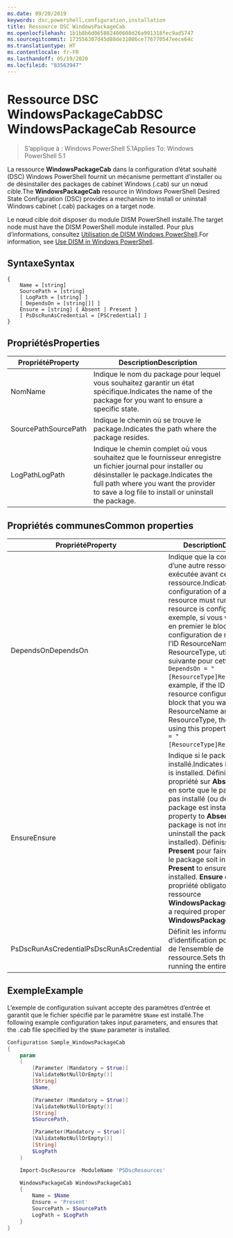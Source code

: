 ```yaml
---
ms.date: 09/20/2019
keywords: dsc,powershell,configuration,installation
title: Ressource DSC WindowsPackageCab
ms.openlocfilehash: 1b1b8b6d065882400608d26a991318fec9ad5747
ms.sourcegitcommit: 173556307d45d88de31086ce776770547eece64c
ms.translationtype: HT
ms.contentlocale: fr-FR
ms.lasthandoff: 05/19/2020
ms.locfileid: "83563947"
---
```

# <a name="dsc-windowspackagecab-resource"></a><span data-ttu-id="6a882-103">Ressource DSC WindowsPackageCab</span><span class="sxs-lookup"><span data-stu-id="6a882-103">DSC WindowsPackageCab Resource</span></span>

> <span data-ttu-id="6a882-104">S’applique à : Windows PowerShell 5.1</span><span class="sxs-lookup"><span data-stu-id="6a882-104">Applies To: Windows PowerShell 5.1</span></span>

<span data-ttu-id="6a882-105">La ressource **WindowsPackageCab** dans la configuration d’état souhaité (DSC) Windows PowerShell fournit un mécanisme permettant d’installer ou de désinstaller des packages de cabinet Windows (.cab) sur un nœud cible.</span><span class="sxs-lookup"><span data-stu-id="6a882-105">The **WindowsPackageCab** resource in Windows PowerShell Desired State Configuration (DSC) provides a mechanism to install or uninstall Windows cabinet (.cab) packages on a target node.</span></span>

<span data-ttu-id="6a882-106">Le nœud cible doit disposer du module DISM PowerShell installé.</span><span class="sxs-lookup"><span data-stu-id="6a882-106">The target node must have the DISM PowerShell module installed.</span></span> <span data-ttu-id="6a882-107">Pour plus d’informations, consultez [Utilisation de DISM Windows PowerShell](/windows-hardware/manufacture/desktop/use-dism-in-windows-powershell-s14).</span><span class="sxs-lookup"><span data-stu-id="6a882-107">For information, see [Use DISM in Windows PowerShell](/windows-hardware/manufacture/desktop/use-dism-in-windows-powershell-s14).</span></span>

## <a name="syntax"></a><span data-ttu-id="6a882-108">Syntaxe</span><span class="sxs-lookup"><span data-stu-id="6a882-108">Syntax</span></span>

```Syntax
{
    Name = [string]
    SourcePath = [string]
    [ LogPath = [string] ]
    [ DependsOn = [string[]] ]
    Ensure = [string] { Absent | Present }
    [ PsDscRunAsCredential = [PSCredential] ]
}
```

## <a name="properties"></a><span data-ttu-id="6a882-109">Propriétés</span><span class="sxs-lookup"><span data-stu-id="6a882-109">Properties</span></span>

|<span data-ttu-id="6a882-110">Propriété</span><span class="sxs-lookup"><span data-stu-id="6a882-110">Property</span></span> |<span data-ttu-id="6a882-111">Description</span><span class="sxs-lookup"><span data-stu-id="6a882-111">Description</span></span> |
|---|---|
|<span data-ttu-id="6a882-112">Nom</span><span class="sxs-lookup"><span data-stu-id="6a882-112">Name</span></span> |<span data-ttu-id="6a882-113">Indique le nom du package pour lequel vous souhaitez garantir un état spécifique.</span><span class="sxs-lookup"><span data-stu-id="6a882-113">Indicates the name of the package for you want to ensure a specific state.</span></span> |
|<span data-ttu-id="6a882-114">SourcePath</span><span class="sxs-lookup"><span data-stu-id="6a882-114">SourcePath</span></span> |<span data-ttu-id="6a882-115">Indique le chemin où se trouve le package.</span><span class="sxs-lookup"><span data-stu-id="6a882-115">Indicates the path where the package resides.</span></span> |
|<span data-ttu-id="6a882-116">LogPath</span><span class="sxs-lookup"><span data-stu-id="6a882-116">LogPath</span></span> |<span data-ttu-id="6a882-117">Indique le chemin complet où vous souhaitez que le fournisseur enregistre un fichier journal pour installer ou désinstaller le package.</span><span class="sxs-lookup"><span data-stu-id="6a882-117">Indicates the full path where you want the provider to save a log file to install or uninstall the package.</span></span> |

## <a name="common-properties"></a><span data-ttu-id="6a882-118">Propriétés communes</span><span class="sxs-lookup"><span data-stu-id="6a882-118">Common properties</span></span>

|<span data-ttu-id="6a882-119">Propriété</span><span class="sxs-lookup"><span data-stu-id="6a882-119">Property</span></span> |<span data-ttu-id="6a882-120">Description</span><span class="sxs-lookup"><span data-stu-id="6a882-120">Description</span></span> |
|---|---|
|<span data-ttu-id="6a882-121">DependsOn</span><span class="sxs-lookup"><span data-stu-id="6a882-121">DependsOn</span></span> |<span data-ttu-id="6a882-122">Indique que la configuration d’une autre ressource doit être exécutée avant celle de cette ressource.</span><span class="sxs-lookup"><span data-stu-id="6a882-122">Indicates that the configuration of another resource must run before this resource is configured.</span></span> <span data-ttu-id="6a882-123">Par exemple, si vous voulez exécuter en premier le bloc de script de configuration de ressource ayant l’ID ResourceName et le type ResourceType, utilisez la syntaxe suivante pour cette propriété : `DependsOn = "[ResourceType]ResourceName"`.</span><span class="sxs-lookup"><span data-stu-id="6a882-123">For example, if the ID of the resource configuration script block that you want to run first is ResourceName and its type is ResourceType, the syntax for using this property is `DependsOn = "[ResourceType]ResourceName"`.</span></span> |
|<span data-ttu-id="6a882-124">Ensure</span><span class="sxs-lookup"><span data-stu-id="6a882-124">Ensure</span></span> |<span data-ttu-id="6a882-125">Indique si le package est installé.</span><span class="sxs-lookup"><span data-stu-id="6a882-125">Indicates if the package is installed.</span></span> <span data-ttu-id="6a882-126">Définissez cette propriété sur **Absent** pour faire en sorte que le package ne soit pas installé (ou désinstallé, si le package est installé).</span><span class="sxs-lookup"><span data-stu-id="6a882-126">Set this property to **Absent** to ensure the package is not installed (or uninstall the package if it is installed).</span></span> <span data-ttu-id="6a882-127">Définissez-la sur **Present** pour faire en sorte que le package soit installé.</span><span class="sxs-lookup"><span data-stu-id="6a882-127">Set it to **Present** to ensure the package is installed.</span></span> <span data-ttu-id="6a882-128">**Ensure** est une propriété obligatoire pour la ressource **WindowsPackageCab**.</span><span class="sxs-lookup"><span data-stu-id="6a882-128">**Ensure** is a required property on the **WindowsPackageCab** resource.</span></span> |
|<span data-ttu-id="6a882-129">PsDscRunAsCredential</span><span class="sxs-lookup"><span data-stu-id="6a882-129">PsDscRunAsCredential</span></span> |<span data-ttu-id="6a882-130">Définit les informations d’identification pour l’exécution de l’ensemble de la ressource.</span><span class="sxs-lookup"><span data-stu-id="6a882-130">Sets the credential for running the entire resource as.</span></span> |

## <a name="example"></a><span data-ttu-id="6a882-131">Exemple</span><span class="sxs-lookup"><span data-stu-id="6a882-131">Example</span></span>

<span data-ttu-id="6a882-132">L’exemple de configuration suivant accepte des paramètres d’entrée et garantit que le fichier spécifié par le paramètre `$Name` est installé.</span><span class="sxs-lookup"><span data-stu-id="6a882-132">The following example configuration takes input parameters, and ensures that the .cab file specified by the `$Name` parameter is installed.</span></span>

```powershell
Configuration Sample_WindowsPackageCab
{
    param
    (
        [Parameter (Mandatory = $true)]
        [ValidateNotNullOrEmpty()]
        [String]
        $Name,

        [Parameter (Mandatory = $true)]
        [ValidateNotNullOrEmpty()]
        [String]
        $SourcePath,

        [Parameter(Mandatory = $true)]
        [ValidateNotNullOrEmpty()]
        [String]
        $LogPath
    )

    Import-DscResource -ModuleName 'PSDscResources'

    WindowsPackageCab WindowsPackageCab1
    {
        Name = $Name
        Ensure = 'Present'
        SourcePath = $SourcePath
        LogPath = $LogPath
    }
}
```

